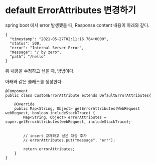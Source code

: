 # default ErrorAttributes 변경하기

spring boot 에서 error 발생했을 때, Response  content 내용이 아래와 같다. 
```
{
  "timestamp": "2021-05-27T02:11:16.764+0000",
  "status": 500,
  "error": "Internal Server Error",
  "message": "/ by zero",
  "path": "/hello"
}
```
위 내용을 수정하고 싶을 때, 방법이다. 

아래와 같은 클래스를 생성한다. 
```
@Component
public class CustomErrorAttribute extends DefaultErrorAttributes{
    
    @Override
    public Map<String, Object> getErrorAttributes(WebRequest webRequest, boolean includeStackTrace) {
        Map<String, Object> errorAttributes = super.getErrorAttributes(webRequest, includeStackTrace);


        // insert 교체하고 싶은 대상 추가
        // errorAttributes.put("message", "err");

        return errorAttributes;
    }
}
```

